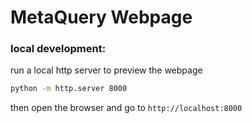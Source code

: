 # MetaQuery Webpage

### local development:
run a local http server to preview the webpage
```bash
python -m http.server 8000
```
then open the browser and go to `http://localhost:8000`
